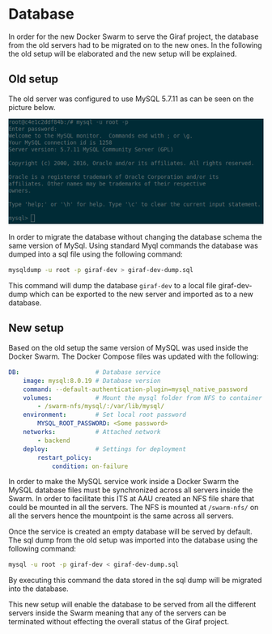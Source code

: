 # Database

In order for the new Docker Swarm to serve the Giraf project, the database from the old servers had to be migrated on to the new ones. In the following the old setup will be elaborated and the new setup will be explained.

## Old setup

The old server was configured to use MySQL 5.7.11 as can be seen on the picture below.

![MySQL Version](../images/OldMysql.png "MySQL Version")

In order to migrate the database without changing the database schema the same version of MySql.
Using standard Myql commands the database was dumped into a sql file using the following command:

```bash
mysqldump -u root -p giraf-dev > giraf-dev-dump.sql
```

This command will dump the database `giraf-dev` to a local file giraf-dev-dump which can be exported to the new server and imported as to a new database.

## New setup

Based on the old setup the same version of MySQL was used inside the Docker Swarm. The Docker Compose files was updated with the following:

```yaml
DB:                     # Database service
    image: mysql:8.0.19 # Database version
    command: --default-authentication-plugin=mysql_native_password
    volumes:            # Mount the mysql folder from NFS to container
        - /swarm-nfs/mysql/:/var/lib/mysql/
    environment:        # Set local root password
        MYSQL_ROOT_PASSWORD: <Some password>
    networks:           # Attached network
        - backend
    deploy:             # Settings for deployment
        restart_policy:
            condition: on-failure
```

In order to make the MySQL service work inside a Docker Swarm the MySQL database files must be synchronized across all servers inside the Swarm. In order to facilitate this ITS at AAU created an NFS file share that could be mounted in all the servers. The NFS is mounted at `/swarm-nfs/` on all the servers hence the mountpoint is the same across all servers.

Once the service is created an empty database will be served by default. The sql dump from the old setup was imported into the database using the following command:

```bash
mysql -u root -p giraf-dev < giraf-dev-dump.sql
```

By executing this command the data stored in the sql dump will be migrated into the database.

This new setup will enable the database to be served from all the different servers inside the Swarm meaning that any of the servers can be terminated without effecting the overall status of the Giraf project.